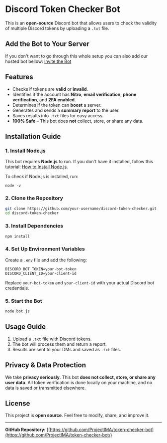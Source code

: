 # Discord Token Checker Bot

This is an **open-source** Discord bot that allows users to check the validity of multiple Discord tokens by uploading a `.txt` file.

## Add the Bot to Your Server
If you don't want to go through this whole setup you can also add our hosted bot bellow:
[Invite the Bot](https://discord.com/oauth2/authorize?client_id=1345469589651325059&permissions=8&integration_type=0&scope=bot)

## Features
- Checks if tokens are **valid** or **invalid**.
- Identifies if the account has **Nitro**, **email verification**, **phone verification**, and **2FA enabled**.
- Determines if the token can **boost** a server.
- Generates and sends a **summary report** to the user.
- Saves results into `.txt` files for easy access.
- **100% Safe** – This bot does **not** collect, store, or share any data.

## Installation Guide

### 1. Install Node.js
This bot requires **Node.js** to run. If you don't have it installed, follow this tutorial: [How to Install Node.js](https://www.youtube.com/watch?v=kQabFyl9r9I).

To check if Node.js is installed, run:
```
node -v
```

### 2. Clone the Repository
```sh
git clone https://github.com/your-username/discord-token-checker.git
cd discord-token-checker
```

### 3. Install Dependencies
```sh
npm install
```

### 4. Set Up Environment Variables
Create a `.env` file and add the following:
```
DISCORD_BOT_TOKEN=your-bot-token
DISCORD_CLIENT_ID=your-client-id
```
Replace `your-bot-token` and `your-client-id` with your actual Discord bot credentials.

### 5. Start the Bot
```sh
node bot.js
```

## Usage Guide
1. Upload a `.txt` file with Discord tokens.
2. The bot will process them and return a report.
3. Results are sent to your DMs and saved as `.txt` files.

## **Privacy & Data Protection**
We take **privacy seriously**. This bot **does not collect, store, or share any user data**. All token verification is done locally on your machine, and no data is saved or transmitted elsewhere.

## License
This project is **open source**. Feel free to modify, share, and improve it.

---
**GitHub Repository:** [[https://github.com/ProjectIMA/token-checker-bot](https://github.com/ProjectIMA/token-checker-bot/)

